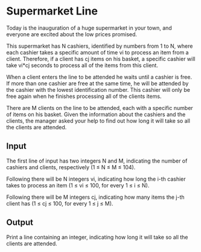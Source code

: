 # Supermarket Line

Today is the inauguration of a huge supermarket in your town, and everyone are excited about the low prices promised.

This supermarket has N cashiers, identified by numbers from 1 to N, where each cashier takes a specific amount of time vi to process an item from a client. Therefore, if a client has cj items on his basket, a specific cashier will take vi*cj seconds to process all of the items from this client.

When a client enters the line to be attended he waits until a cashier is free. If more than one cashier are free at the same time, he will be attended by the cashier with the lowest identification number. This cashier will only be free again when he finishes processing all of the clients items.

There are M clients on the line to be attended, each with a specific number of items on his basket. Given the information about the cashiers and the clients, the manager asked your help to find out how long it will take so all the clients are attended.

## Input
The first line of input has two integers N and M, indicating the number of cashiers and clients, respectively (1 ≤ N ≤ M ≤ 104).

Following there will be N integers vi, indicating how long the i-th cashier takes to process an item (1 ≤ vi ≤ 100, for every 1 ≤ i ≤ N).

Following there will be M integers cj, indicating how many items the j-th client has (1 ≤ cj ≤ 100, for every 1 ≤ j ≤ M).

## Output
Print a line containing an integer, indicating how long it will take so all the clients are attended.